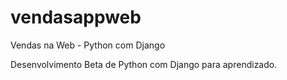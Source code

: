 # vendasappweb
Vendas na Web - Python com Django

Desenvolvimento Beta de Python com Django para aprendizado.
